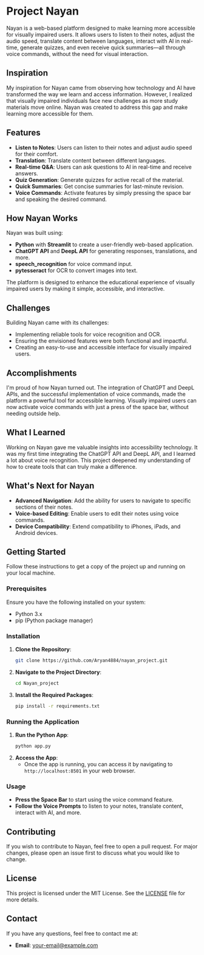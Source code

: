 # Project Nayan

Nayan is a web-based platform designed to make learning more accessible for visually impaired users. It allows users to listen to their notes, adjust the audio speed, translate content between languages, interact with AI in real-time, generate quizzes, and even receive quick summaries—all through voice commands, without the need for visual interaction.

## Inspiration

My inspiration for Nayan came from observing how technology and AI have transformed the way we learn and access information. However, I realized that visually impaired individuals face new challenges as more study materials move online. Nayan was created to address this gap and make learning more accessible for them.

## Features

- **Listen to Notes**: Users can listen to their notes and adjust audio speed for their comfort.
- **Translation**: Translate content between different languages.
- **Real-time Q&A**: Users can ask questions to AI in real-time and receive answers.
- **Quiz Generation**: Generate quizzes for active recall of the material.
- **Quick Summaries**: Get concise summaries for last-minute revision.
- **Voice Commands**: Activate features by simply pressing the space bar and speaking the desired command.

## How Nayan Works

Nayan was built using:
- **Python** with **Streamlit** to create a user-friendly web-based application.
- **ChatGPT API** and **DeepL API** for generating responses, translations, and more.
- **speech_recognition** for voice command input.
- **pytesseract** for OCR to convert images into text.

The platform is designed to enhance the educational experience of visually impaired users by making it simple, accessible, and interactive.

## Challenges

Building Nayan came with its challenges:
- Implementing reliable tools for voice recognition and OCR.
- Ensuring the envisioned features were both functional and impactful.
- Creating an easy-to-use and accessible interface for visually impaired users.

## Accomplishments

I'm proud of how Nayan turned out. The integration of ChatGPT and DeepL APIs, and the successful implementation of voice commands, made the platform a powerful tool for accessible learning. Visually impaired users can now activate voice commands with just a press of the space bar, without needing outside help.

## What I Learned

Working on Nayan gave me valuable insights into accessibility technology. It was my first time integrating the ChatGPT API and DeepL API, and I learned a lot about voice recognition. This project deepened my understanding of how to create tools that can truly make a difference.

## What's Next for Nayan

- **Advanced Navigation**: Add the ability for users to navigate to specific sections of their notes.
- **Voice-based Editing**: Enable users to edit their notes using voice commands.
- **Device Compatibility**: Extend compatibility to iPhones, iPads, and Android devices.

## Getting Started

Follow these instructions to get a copy of the project up and running on your local machine.

### Prerequisites

Ensure you have the following installed on your system:
- Python 3.x
- pip (Python package manager)

### Installation

1. **Clone the Repository**:
    ```sh
    git clone https://github.com/Aryan4884/nayan_project.git
    ```
2. **Navigate to the Project Directory**:
    ```sh
    cd Nayan_project
    ```
3. **Install the Required Packages**:
    ```sh
    pip install -r requirements.txt
    ```

### Running the Application

1. **Run the Python App**:
    ```sh
    python app.py
    ```
2. **Access the App**:
    - Once the app is running, you can access it by navigating to `http://localhost:8501` in your web browser.

### Usage

- **Press the Space Bar** to start using the voice command feature.
- **Follow the Voice Prompts** to listen to your notes, translate content, interact with AI, and more.

## Contributing

If you wish to contribute to Nayan, feel free to open a pull request. For major changes, please open an issue first to discuss what you would like to change.

## License

This project is licensed under the MIT License. See the [LICENSE](LICENSE) file for more details.

## Contact

If you have any questions, feel free to contact me at:
- **Email**: your-email@example.com

